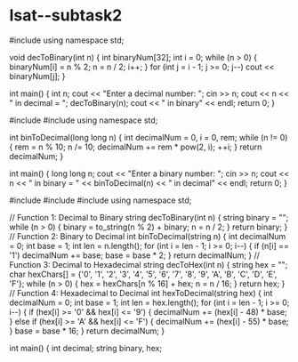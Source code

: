 # Isat--subtask2
#include <iostream>
using namespace std;

void decToBinary(int n) {
    int binaryNum[32];
    int i = 0;
    while (n > 0) {
        binaryNum[i] = n % 2;
        n = n / 2;
        i++;
    }
    for (int j = i - 1; j >= 0; j--)
        cout << binaryNum[j];
}

int main() {
    int n;
    cout << "Enter a decimal number: ";
    cin >> n;
    cout << n << " in decimal = ";
    decToBinary(n);
    cout << " in binary" << endl;
    return 0;
}

#include <iostream>
#include <cmath>
using namespace std;

int binToDecimal(long long n) {
    int decimalNum = 0, i = 0, rem;
    while (n != 0) {
        rem = n % 10;
        n /= 10;
        decimalNum += rem * pow(2, i);
        ++i;
    }
    return decimalNum;
}

int main() {
    long long n;
    cout << "Enter a binary number: ";
    cin >> n;
    cout << n << " in binary = " << binToDecimal(n) << " in decimal" << endl;
    return 0;
}

#include <iostream>
#include <cmath>
#include <string>
using namespace std;

// Function 1: Decimal to Binary
string decToBinary(int n) {
    string binary = "";
    while (n > 0) {
        binary = to_string(n % 2) + binary;
        n = n / 2;
    }
    return binary;
}
// Function 2: Binary to Decimal
int binToDecimal(string n) {
    int decimalNum = 0;
    int base = 1;
    int len = n.length();
    for (int i = len - 1; i >= 0; i--) {
        if (n[i] == '1')
            decimalNum += base;
        base = base * 2;
    }
    return decimalNum;
}
// Function 3: Decimal to Hexadecimal
string decToHex(int n) {
    string hex = "";
    char hexChars[] = {'0', '1', '2', '3', '4', '5', '6', '7', '8', '9', 'A', 'B', 'C', 'D', 'E', 'F'};
    while (n > 0) {
        hex = hexChars[n % 16] + hex;
        n = n / 16;
    }
    return hex;
}
// Function 4: Hexadecimal to Decimal
int hexToDecimal(string hex) {
    int decimalNum = 0;
    int base = 1;
    int len = hex.length();
    for (int i = len - 1; i >= 0; i--) {
        if (hex[i] >= '0' && hex[i] <= '9') {
            decimalNum += (hex[i] - 48) * base;
        } else if (hex[i] >= 'A' && hex[i] <= 'F') {
            decimalNum += (hex[i] - 55) * base;
        }
        base = base * 16;
    }
    return decimalNum;
}

int main() {
    int decimal;
    string binary, hex;



